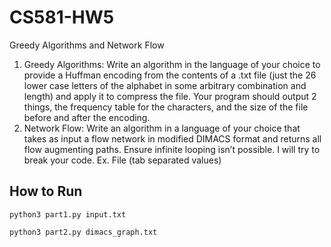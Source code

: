 # CS581-HW5
Greedy Algorithms and Network Flow
1. Greedy Algorithms: Write an algorithm in the language of your choice to provide
a Huffman encoding from the contents of a .txt file (just the 26 lower case letters
of the alphabet in some arbitrary combination and length) and apply it to
compress the file. Your program should output 2 things, the frequency table for
the characters, and the size of the file before and after the encoding.
2. Network Flow: Write an algorithm in a language of your choice that takes as input
a flow network in modified DIMACS format and returns all flow augmenting paths.
Ensure infinite looping isn’t possible. I will try to break your code.
Ex. File (tab separated values)

## How to Run

```
python3 part1.py input.txt
```

```
python3 part2.py dimacs_graph.txt
```
